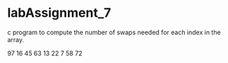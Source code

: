 # labAssignment_7
c program to compute the number of swaps needed for each index in the array. 

97  16  45  63  13  22  7  58  72
